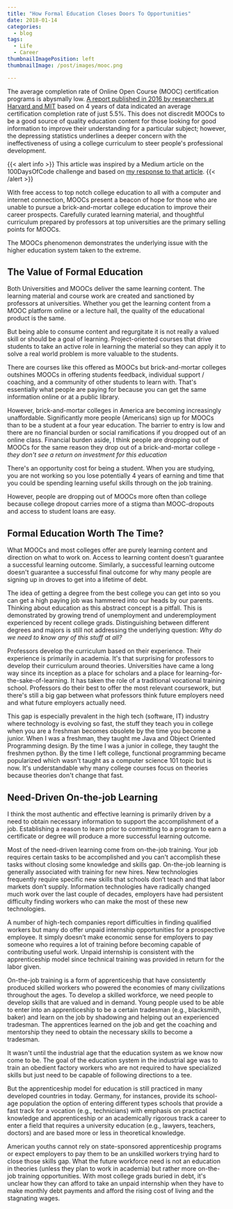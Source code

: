 ```yaml
---
title: "How Formal Education Closes Doors To Opportunities"
date: 2018-01-14
categories:
  - blog
tags:
  - Life
  - Career
thumbnailImagePosition: left
thumbnailImage: /post/images/mooc.png

---
```


The average completion rate of Online Open Course (MOOC) certification programs is abysmally low. [A report published in 2016 by researchers at Harvard and MIT](https://papers.ssrn.com/sol3/papers.cfm?abstract_id=2889436) based on 4 years of data indicated an average certification completion rate of just 5.5%. This does not discredit MOOCs to be a good source of quality education content for those looking for good information to improve their understanding for a particular subject; however, the depressing statistics underlines a deeper concern with the ineffectiveness of using a college curriculum to steer people's professional development.

<!--more-->

{{< alert info >}} This article was inspired by a Medium article on the 100DaysOfCode challenge and based on [my response to that article](https://medium.com/@xiaoyunyang/this-is-the-last-missing-piece-of-the-puzzle-to-online-learning-721c1c8fd898). {{< /alert >}}

With free access to top notch college education to all with a computer and internet connection, MOOCs present a beacon of hope for those who are unable to pursue a brick-and-mortar college education to improve their career prospects. Carefully curated learning material, and thoughtful curriculum prepared by professors at top universities are the primary selling points for MOOCs.

The MOOCs phenomenon demonstrates the underlying issue with the higher education system taken to the extreme.

## The Value of Formal Education

Both Universities and MOOCs deliver the same learning content. The learning material and course work are created and sanctioned by professors at universities. Whether you get the learning content from a MOOC platform online or a lecture hall, the quality of the educational product is the same.

But being able to consume content and regurgitate it is not really a valued skill or should be a goal of learning. Project-oriented courses that drive students to take an active role in learning the material so they can apply it to solve a real world problem is more valuable to the students.

There are courses like this offered as MOOCs but brick-and-mortar colleges outshines MOOCs in offering students feedback, individual support / coaching, and a community of other students to learn with. That's essentially what people are paying for because you can get the same information online or at a public library.

However, brick-and-mortar colleges in America are becoming increasingly unaffordable. Significantly more people (Americans) sign up for MOOCs than to be a student at a four year education. The barrier to entry is low and there are no financial burden or social ramifications if you dropped out of an online class. Financial burden aside, I think people are dropping out of MOOCs for the same reason they drop out of a brick-and-mortar college - *they don't see a return on investment for this education*

There's an opportunity cost for being a student. When you are studying, you are not working so you lose potentially 4 years of earning and time that you could be spending learning useful skills through on the job training.

However, people are dropping out of MOOCs more often than college because college dropout carries more of a stigma than MOOC-dropouts and access to student loans are easy.

## Formal Education Worth The Time?

What MOOCs and most colleges offer are purely learning content and direction on what to work on. Access to learning content doesn't guarantee a successful learning outcome. Similarly, a successful learning outcome doesn't guarantee a successful final outcome for why many people are signing up in droves to get into a lifetime of debt.

The idea of getting a degree from the best college you can get into so you can get a high paying job was hammered into our heads by our parents. Thinking about education as this abstract concept is a pitfall. This is demonstrated by growing trend of unemployment and underemployment experienced by recent college grads. Distinguishing between different degrees and majors is still not addressing the underlying question: *Why do we need to know any of this stuff at all?*

Professors develop the curriculum based on their experience. Their experience is primarily in academia. It's that surprising for professors to develop their curriculum around theories. Universities have came a long way since its inception as a place for scholars and a place for learning-for-the-sake-of-learning. It has taken the role of a traditional vocational training school. Professors do their best to offer the most relevant coursework, but there's still a big gap between what professors think future employers need and what future employers actually need.

This gap is especially prevalent in the high tech (software, IT) industry where technology is evolving so fast, the stuff they teach you in college when you are a freshman becomes obsolete by the time you become a junior. When I was a freshman, they taught me Java and Object Oriented Programming design. By the time I was a junior in college, they taught the freshmen python. By the time I left college, functional programming became popularized which wasn't taught as a computer science 101 topic but is now. It's understandable why many college courses focus on theories because theories don't change that fast.

## Need-Driven On-the-job Learning

I think the most authentic and effective learning is primarily driven by a need to obtain necessary information to support the accomplishment of a job. Establishing a reason to learn prior to committing to a program to earn a certificate or degree will produce a more successful learning outcome.

Most of the need-driven learning come from on-the-job training. Your job requires certain tasks to be accomplished and you can't accomplish these tasks without closing some knowledge and skills gap. On-the-job learning is generally associated with training for new hires. New technologies frequently require specific new skills that schools don’t teach and that labor markets don’t supply. Information technologies have radically changed much work over the last couple of decades, employers have had persistent difficulty finding workers who can make the most of these new technologies.  

A number of high-tech companies report difficulties in finding qualified workers but many do offer unpaid internship opportunities for a prospective employee. It simply doesn’t make economic sense for employers to pay someone who requires a lot of training before becoming capable of contributing useful work. Unpaid internship is consistent with the apprenticeship model since technical training was provided in return for the labor given.

On-the-job training is a form of apprenticeship that have consistently produced skilled workers who powered the economies of many civilizations throughout the ages. To develop a skilled workforce, we need people to develop skills that are valued and in demand. Young people used to be able to enter into an apprenticeship to be a certain tradesman (e.g., blacksmith, baker) and learn on the job by shadowing and helping out an experienced tradesman. The apprentices learned on the job and get the coaching and mentorship they need to obtain the necessary skills to become a tradesman.

It wasn't until the industrial age that the education system as we know now come to be. The goal of the education system in the industrial age was to train an obedient factory workers who are not required to have specialized skills but just need to be capable of following directions to a tee.

But the apprenticeship model for education is still practiced in many developed countries in today. Germany, for instances, provide its school-age population the option of entering different types schools that provide a fast track for a vocation (e.g., technicians) with emphasis on practical knowledge and apprenticeship or an academically rigorous track a career to enter a field that requires a university education (e.g., lawyers, teachers, doctors) and are based more or less in theoretical knowledge.

American youths cannot rely on state-sponsored apprenticeship programs or expect employers to pay them to be an unskilled workers trying hard to close those skills gap. What the future workforce need is not an education in theories (unless they plan to work in academia) but rather more on-the-job training opportunities. With most college grads buried in debt, it's unclear how they can afford to take an unpaid internship when they have to make monthly debt payments and afford the rising cost of living and the stagnating wages.
